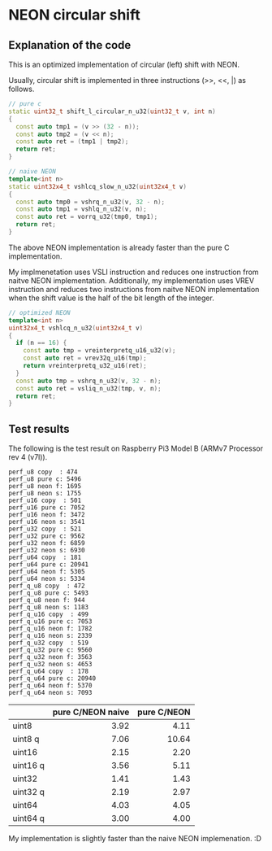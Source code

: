 # NEON circular shift

## Explanation of the code

This is an optimized implementation of circular (left) shift with NEON.

Usually, circular shift is implemented in three instructions (>>, <<, |) as follows.

```cpp
// pure c
static uint32_t shift_l_circular_n_u32(uint32_t v, int n)
{
  const auto tmp1 = (v >> (32 - n));
  const auto tmp2 = (v << n);
  const auto ret = (tmp1 | tmp2);
  return ret;
}

// naive NEON
template<int n>
static uint32x4_t vshlcq_slow_n_u32(uint32x4_t v)
{
  const auto tmp0 = vshrq_n_u32(v, 32 - n);
  const auto tmp1 = vshlq_n_u32(v, n);
  const auto ret = vorrq_u32(tmp0, tmp1);
  return ret;
}
```

The above NEON implementation is already faster than the pure C implementation.

My implmenetation uses VSLI instruction and reduces one instruction from naitve NEON implementation. Additionally, my implementation uses VREV instruction and reduces two instructions from naitve NEON implementation when the shift value is the half of the bit length of the integer.

```cpp
// optimized NEON
template<int n>
uint32x4_t vshlcq_n_u32(uint32x4_t v)
{
  if (n == 16) {
    const auto tmp = vreinterpretq_u16_u32(v);
    const auto ret = vrev32q_u16(tmp);
    return vreinterpretq_u32_u16(ret);
  }
  const auto tmp = vshrq_n_u32(v, 32 - n);
  const auto ret = vsliq_n_u32(tmp, v, n);
  return ret;
}
```

## Test results

The following is the test result on Raspberry Pi3 Model B (ARMv7 Processor rev 4 (v7l)).

```text
perf_u8 copy  : 474
perf_u8 pure c: 5496 
perf_u8 neon f: 1695
perf_u8 neon s: 1755
perf_u16 copy  : 501
perf_u16 pure c: 7052
perf_u16 neon f: 3472
perf_u16 neon s: 3541
perf_u32 copy  : 521
perf_u32 pure c: 9562
perf_u32 neon f: 6859
perf_u32 neon s: 6930
perf_u64 copy  : 181
perf_u64 pure c: 20941
perf_u64 neon f: 5305
perf_u64 neon s: 5334
perf_q_u8 copy  : 472
perf_q_u8 pure c: 5493
perf_q_u8 neon f: 944
perf_q_u8 neon s: 1183
perf_q_u16 copy  : 499
perf_q_u16 pure c: 7053
perf_q_u16 neon f: 1782
perf_q_u16 neon s: 2339
perf_q_u32 copy  : 519
perf_q_u32 pure c: 9560
perf_q_u32 neon f: 3563
perf_q_u32 neon s: 4653
perf_q_u64 copy  : 178
perf_q_u64 pure c: 20940
perf_q_u64 neon f: 5370
perf_q_u64 neon s: 7093
```

||pure C/NEON naive|pure C/NEON|
|:---|---:|---:|
|uint8|3.92|4.11|
|uint8 q|7.06|10.64|
|uint16|2.15|2.20|
|uint16 q|3.56|5.11|
|uint32|1.41|1.43|
|uint32 q|2.19|2.97|
|uint64|4.03|4.05|
|uint64 q|3.00|4.00|

My implementation is slightly faster than the naive NEON implemenation. :D
